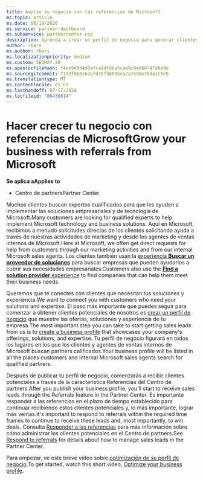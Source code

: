 ```yaml
---
title: Amplíe su negocio con las referencias de Microsoft
ms.topic: article
ms.date: 06/19/2020
ms.service: partner-dashboard
ms.subservice: partnercenter-csp
description: Aprenda a crear un perfil de negocio para generar clientes potenciales de ventas a través de la característica de referencias del centro de Partners y, a continuación, para responder a estas referencias.
author: rbars
ms.author: rbars
ms.localizationpriority: medium
ms.custom: SEOMAY.20
ms.openlocfilehash: f4ee9d084d0afca9dfdba5cae9c6e060747d8e0e
ms.sourcegitcommit: 7153f0b8c67efd35f58695ca2a7e00e70da1c5e9
ms.translationtype: MT
ms.contentlocale: es-ES
ms.lasthandoff: 07/17/2020
ms.locfileid: "86436614"
---
```

# <a name="grow-your-business-with-referrals-from-microsoft"></a><span data-ttu-id="76252-103">Hacer crecer tu negocio con referencias de Microsoft</span><span class="sxs-lookup"><span data-stu-id="76252-103">Grow your business with referrals from Microsoft</span></span>

<span data-ttu-id="76252-104">**Se aplica a**</span><span class="sxs-lookup"><span data-stu-id="76252-104">**Applies to**</span></span>

- <span data-ttu-id="76252-105">Centro de partners</span><span class="sxs-lookup"><span data-stu-id="76252-105">Partner Center</span></span>

<span data-ttu-id="76252-106">Muchos clientes buscan expertos cualificados para que les ayuden a implementar las soluciones empresariales y de tecnología de Microsoft.</span><span class="sxs-lookup"><span data-stu-id="76252-106">Many customers are looking for qualified experts to help implement Microsoft technology and business solutions.</span></span> <span data-ttu-id="76252-107">Aquí en Microsoft, recibimos a menudo solicitudes directas de los clientes solicitando ayuda a través de nuestras actividades de marketing y desde los agentes de ventas internos de Microsoft.</span><span class="sxs-lookup"><span data-stu-id="76252-107">Here at Microsoft, we often get direct requests for help from customers through our marketing activities and from our internal Microsoft sales agents.</span></span> <span data-ttu-id="76252-108">Los clientes también usan la [experiencia **Buscar un proveedor de soluciones**](https://www.microsoft.com/solution-providers/search) para buscar empresas que pueden ayudarlos a cubrir sus necesidades empresariales.</span><span class="sxs-lookup"><span data-stu-id="76252-108">Customers also use the [**Find a solution provider** experience](https://www.microsoft.com/solution-providers/search) to find companies that can help them meet their business needs.</span></span> 

<span data-ttu-id="76252-109">Queremos que te conectes con clientes que necesitan tus soluciones y experiencia.</span><span class="sxs-lookup"><span data-stu-id="76252-109">We want to connect you with customers who need your solutions and expertise.</span></span> <span data-ttu-id="76252-110">El paso más importante que puedes seguir para comenzar a obtener clientes potenciales de nosotros es [crear un perfil de negocio](create-a-marketing-profile.md) que muestre las ofertas, soluciones y experiencia de tu empresa.</span><span class="sxs-lookup"><span data-stu-id="76252-110">The most important step you can take to start getting sales leads from us is to [create a business profile](create-a-marketing-profile.md) that showcases your company's offerings, solutions, and expertise.</span></span> <span data-ttu-id="76252-111">Tu perfil de negocio figurará en todos los lugares en los que los clientes y agentes de ventas internos de Microsoft buscan partners calificados.</span><span class="sxs-lookup"><span data-stu-id="76252-111">Your business profile will be listed in all the places customers and internal Microsoft sales agents search for qualified partners.</span></span> 

 <span data-ttu-id="76252-112">Después de publicar tu perfil de negocio, comenzarás a recibir clientes potenciales a través de la característica Referencias del Centro de partners.</span><span class="sxs-lookup"><span data-stu-id="76252-112">After you publish your business profile, you'll start to receive sales leads through the Referrals feature in the Partner Center.</span></span> <span data-ttu-id="76252-113">Es importante responder a las referencias en el plazo de tiempo establecido para continuar recibiendo estos clientes potenciales y, lo más importante, lograr más ventas.</span><span class="sxs-lookup"><span data-stu-id="76252-113">It's important to respond to referrals within the required time frames to continue to receive these leads and, most importantly, to win deals.</span></span> <span data-ttu-id="76252-114">Consulta [Responder a las referencias](responding-to-referrals.md) para más información sobre cómo administrar los clientes potenciales en el Centro de partners.</span><span class="sxs-lookup"><span data-stu-id="76252-114">See [Respond to referrals](responding-to-referrals.md) for details about how to manage sales leads in the Partner Center.</span></span>  

<span data-ttu-id="76252-115">Para empezar, ve este breve vídeo sobre [optimización de su perfil de negocio](https://player.vimeo.com/video/252788046).</span><span class="sxs-lookup"><span data-stu-id="76252-115">To get started, watch this short video, [Optimize your business profile](https://player.vimeo.com/video/252788046).</span></span>  
